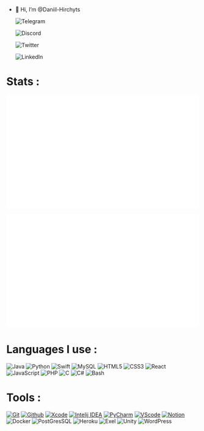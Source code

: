- 👋 Hi, I’m @Daniil-Hirchyts

  
  ![Telegram](https://img.shields.io/badge/Telegram-2CA5E0?style=for-the-badge&logo=telegram&logoColor=white)
  
  ![Discord](https://img.shields.io/badge/Discord-7289DA?style=for-the-badge&logo=discord&logoColor=white)
  
  ![Twitter](https://img.shields.io/badge/Twitter-1DA1F2?style=for-the-badge&logo=twitter&logoColor=white)
  
  ![LinkedIn](https://img.shields.io/badge/LinkedIn-0077B5?style=for-the-badge&logo=linkedin&logoColor=white)
  


# Stats :

<div style="align:center">
  
![](https://raw.githubusercontent.com/Daniil-Hirchyts/github-stats/master/generated/overview.svg#gh-dark-mode-only)
  
![](https://raw.githubusercontent.com/Daniil-Hirchyts/github-stats/master/generated/languages.svg#gh-dark-mode-only)
  
  </div>


# Languages I use :
![Java](https://img.shields.io/badge/Java-ED8B00?style=for-the-badge&logo=java&logoColor=white)
![Python](https://img.shields.io/badge/Python-d65d0e?style=for-the-badge&logo=Python&logoColor=white)
![Swift](https://img.shields.io/badge/Swift-000000?style=for-the-badge&logo=Swift&logoColor=white)
![MySQL](https://img.shields.io/badge/MySQL-00C300?style=for-the-badge&logo=MySQL&logoColor=white)
![HTML5](https://img.shields.io/badge/HTML5-0747a6?style=for-the-badge&logo=HTML5&logoColor=white)
![CSS3](https://img.shields.io/badge/CSS3-FFA116?style=for-the-badge&logo=CSS3&logoColor=white)
![React](https://img.shields.io/badge/React-20232A?style=for-the-badge&logo=react&logoColor=61DAFB)
![JavaScript](https://img.shields.io/badge/JavaScript-FCC624?style=for-the-badge&logo=JavaScript&logoColor=black)
![PHP](https://img.shields.io/badge/PHP-4f5d95?style=for-the-badge&logo=php&logoColor=white)
![C](https://img.shields.io/badge/C-555555?style=for-the-badge&logo=c&logoColor=white)
![C#](https://img.shields.io/badge/C%23-239120?style=for-the-badge&logo=c-sharp&logoColor=white)
![Bash](https://img.shields.io/badge/Shell_Script-121011?style=for-the-badge&logo=gnu-bash&logoColor=white)
  
# Tools :
<a href="https://git-scm.com/">![Git](https://img.shields.io/badge/Git-orange?style=for-the-badge&logo=Git&logoColor=white)</a>
<a href="https://github.com/">![Github](https://img.shields.io/badge/Github-gray?style=for-the-badge&logo=Github&logoColor=white)</a>
<a href="https://developer.apple.com/xcode/">![Xcode](https://img.shields.io/badge/Xcode-blue?style=for-the-badge&logo=Xcode&logoColor=white)</a>
<a href="https://www.jetbrains.com/idea/">![Intelij IDEA](https://img.shields.io/badge/Intelij-ff0066?style=for-the-badge&logo=IntelliJ-IDEA&logoColor=white)</a>
<a href="https://www.jetbrains.com/pycharm/">![PyCharm](https://img.shields.io/badge/PyCharm-00000?style=for-the-badge&logo=PyCharm&logoColor=white)</a>
<a href="https://code.visualstudio.com/">![VScode](https://img.shields.io/badge/VScode-0084e0?style=for-the-badge&logo=visualstudiocode&logoColor=white)</a>
<a href="https://www.notion.so/">![Notion](https://img.shields.io/badge/Notion-black?style=for-the-badge&logo=Notion&logoColor=white)</a>
![Docker](https://img.shields.io/badge/Docker-blue?style=for-the-badge&logo=Docker&logoColor=white)</a>
![PostGresSQL](https://img.shields.io/badge/PostgreSQL-316192?style=for-the-badge&logo=postgresql&logoColor=white)
![Heroku](https://img.shields.io/badge/Heroku-430098?style=for-the-badge&logo=heroku&logoColor=white)
![Exel](https://img.shields.io/badge/Microsoft_Excel-217346?style=for-the-badge&logo=microsoft-excel&logoColor=white)
![Unity](https://img.shields.io/badge/Unity-100000?style=for-the-badge&logo=unity&logoColor=white)
![WordPress](https://img.shields.io/badge/Wordpress-21759B?style=for-the-badge&logo=wordpress&logoColor=white)
